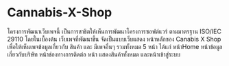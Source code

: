 # Cannabis-X-Shop
โครงการพัฒนาเว็บเพจนี้ เป็นการสาธิตให้เห็นการพัฒนาโครงการซอฟต์แวร์ ตามมาตรฐาน ISO/IEC 29110 โดยในเบื้องต้น เว็บเพจที่พัฒนาขึ้น จัดเป็นแบบเว็บแสดง หน้าหลักของ Canabis X Shop เพื่อให้เห็นเพจข้อมูลเกี่ยวกับ สินค้า และ มีเพจอื่นๆ รวมทั้งหมด 5 หน้า ได้แก่ หน้าHome หน้าข้อมูลเกี่ยวกับบริษัท หน้าช่องทางการติดต่อ หน้า แสดงสินค้าทั้งหมด และหน้าเข้าสู่ระบบ
